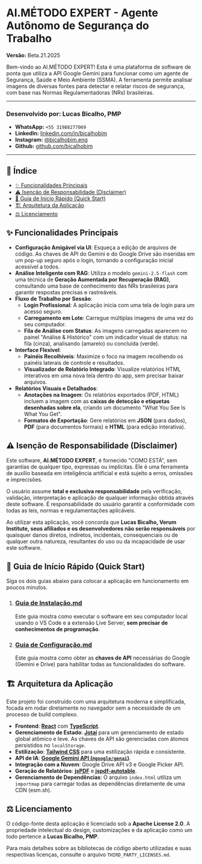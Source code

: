 # AI.MÉTODO EXPERT - Agente Autônomo de Segurança do Trabalho

**Versão:** Beta.21.2025

Bem-vindo ao AI.MÉTODO EXPERT! Esta é uma plataforma de software de ponta que utiliza a API Google Gemini para funcionar como um agente de Segurança, Saúde e Meio Ambiente (SSMA). A ferramenta permite analisar imagens de diversas fontes para detectar e relatar riscos de segurança, com base nas Normas Regulamentadoras (NRs) brasileiras.

---

### **Desenvolvido por: Lucas Bicalho, PMP**

- **WhatsApp:** `+55 31988277069`
- **LinkedIn:** [linkedin.com/in/bicalhobim](https://www.linkedin.com/in/bicalhobim/)
- **Instagram:** [@bicalhobim.eng](https://www.instagram.com/bicalhobim.eng/)
- **Github:** [github.com/bicalhobim](https://github.com/bicalhobim)

---

## 📜 Índice

- [✨ Funcionalidades Principais](#-funcionalidades-principais)
- [⚠️ Isenção de Responsabilidade (Disclaimer)](#️-isenção-de-responsabilidade-disclaimer)
- [🚀 Guia de Início Rápido (Quick Start)](#-guia-de-início-rápido-quick-start)
- [🏗️ Arquitetura da Aplicação](#️-arquitetura-da-aplicação)
- [⚖️ Licenciamento](#️-licenciamento)

## ✨ Funcionalidades Principais

- **Configuração Amigável via UI**: Esqueça a edição de arquivos de código. As chaves de API do Gemini e do Google Drive são inseridas em um pop-up seguro após o login, tornando a configuração inicial acessível a todos.
- **Análise Inteligente com RAG**: Utiliza o modelo `gemini-2.5-flash` com uma técnica de **Geração Aumentada por Recuperação (RAG)**, consultando uma base de conhecimento das NRs brasileiras para garantir respostas precisas e rastreáveis.
- **Fluxo de Trabalho por Sessão**:
  - **Login Profissional**: A aplicação inicia com uma tela de login para um acesso seguro.
  - **Carregamento em Lote**: Carregue múltiplas imagens de uma vez do seu computador.
  - **Fila de Análise com Status**: As imagens carregadas aparecem no painel "Análise & Histórico" com um indicador visual de status: na fila (cinza), analisando (amarelo) ou concluída (verde).
- **Interface Flexível**:
  - **Painéis Recolhíveis**: Maximize o foco na imagem recolhendo os painéis laterais de controle e resultados.
  - **Visualizador de Relatório Integrado**: Visualize relatórios HTML interativos em uma nova tela dentro do app, sem precisar baixar arquivos.
- **Relatórios Visuais e Detalhados**:
  - **Anotações na Imagem**: Os relatórios exportados (PDF, HTML) incluem a imagem com as **caixas de detecção e etiquetas desenhadas sobre ela**, criando um documento "What You See Is What You Get".
  - **Formatos de Exportação**: Gere relatórios em **JSON** (para dados), **PDF** (para documentos formais) e **HTML** (para edição interativa).

## ⚠️ Isenção de Responsabilidade (Disclaimer)

Este software, **AI.MÉTODO EXPERT**, é fornecido "COMO ESTÁ", sem garantias de qualquer tipo, expressas ou implícitas. Ele é uma ferramenta de auxílio baseada em inteligência artificial e está sujeito a erros, omissões e imprecisões.

O usuário assume **total e exclusiva responsabilidade** pela verificação, validação, interpretação e aplicação de qualquer informação obtida através deste software. É responsabilidade do usuário garantir a conformidade com todas as leis, normas e regulamentações aplicáveis.

Ao utilizar esta aplicação, você concorda que **Lucas Bicalho, Verum Institute, seus afiliados e os desenvolvedores não serão responsáveis** por quaisquer danos diretos, indiretos, incidentais, consequenciais ou de qualquer outra natureza, resultantes do uso ou da incapacidade de usar este software.

## 🚀 Guia de Início Rápido (Quick Start)

Siga os dois guias abaixo para colocar a aplicação em funcionamento em poucos minutos.

1.  ### **[Guia de Instalação.md](./Guia%20de%20Instalação.md)**
    Este guia mostra como executar o software em seu computador local usando o VS Code e a extensão Live Server, **sem precisar de conhecimentos de programação**.

2.  ### **[Guia de Configuração.md](./Guia%20de%20Configuração.md)**
    Este guia mostra como obter as **chaves de API** necessárias do Google (Gemini e Drive) para habilitar todas as funcionalidades do software.

## 🏗️ Arquitetura da Aplicação

Este projeto foi construído com uma arquitetura moderna e simplificada, focada em rodar diretamente no navegador sem a necessidade de um processo de build complexo.

- **Frontend**: [**React**](https://react.dev/) com [**TypeScript**](https://www.typescriptlang.org/).
- **Gerenciamento de Estado**: [**Jotai**](https://jotai.org/) para um gerenciamento de estado global atômico e leve. As chaves de API são gerenciadas com átomos persistidos no `localStorage`.
- **Estilização**: [**Tailwind CSS**](https://tailwindcss.com/) para uma estilização rápida e consistente.
- **API de IA**: [**Google Gemini API (`@google/genai`)**](https://ai.google.dev/).
- **Integração com a Nuvem**: Google Drive API v3 e Google Picker API.
- **Geração de Relatórios**: [**jsPDF**](https://github.com/parallax/jsPDF) e [**jspdf-autotable**](https://github.com/simonbengtsson/jsPDF-AutoTable).
- **Gerenciamento de Dependências**: O arquivo `index.html` utiliza um `importmap` para carregar todas as dependências diretamente de uma CDN (esm.sh).

## ⚖️ Licenciamento

O código-fonte desta aplicação é licenciado sob a **Apache License 2.0**. A propriedade intelectual do design, customizações e da aplicação como um todo pertence a **Lucas Bicalho, PMP**.

Para mais detalhes sobre as bibliotecas de código aberto utilizadas e suas respectivas licenças, consulte o arquivo `THIRD_PARTY_LICENSES.md`.
